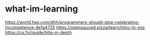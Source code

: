 # what-im-learning
https://world.hey.com/dhh/programmers-should-stop-celebrating-incompetence-de1a4725
https://opensauced.pizza/learn/intro-to-oss
https://cs.fyi/guide/http-in-depth
